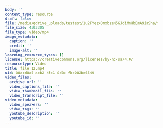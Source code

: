 ```yaml
---
body: ''
content_type: resource
draft: false
file: /media/gdrive_uploads/testest/1u2FYesx0mxbzeM5GJdiMmHbEmA9inSha/file-12.mp4
file_size: 4303305
file_type: video/mp4
image_metadata:
  caption: ''
  credit: ''
  image-alt: ''
learning_resource_types: []
license: https://creativecommons.org/licenses/by-nc-sa/4.0/
resourcetype: Video
title: file 12.mp4
uid: 88acd8a5-aeb2-4fe1-8d3c-fbe082be6549
video_files:
  archive_url: ''
  video_captions_file: ''
  video_thumbnail_file: ''
  video_transcript_file: ''
video_metadata:
  video_speakers: ''
  video_tags: ''
  youtube_description: ''
  youtube_id: ''
---
```


